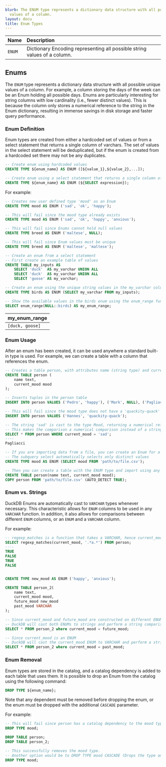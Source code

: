 ```yaml
---
blurb: The ENUM type represents a dictionary data structure with all possible unique
  values of a column.
layout: docu
title: Enum Types
---
```


| Name | Description |
|:--|:-----|
| `ENUM` | Dictionary Encoding representing all possible string values of a column. |

## Enums

The `ENUM` type represents a dictionary data structure with all possible unique values of a column. For example, a column storing the days of the week can be an Enum holding all possible days. Enums are particularly interesting for string columns with low cardinality (i.e., fewer distinct values). This is because the column only stores a numerical reference to the string in the Enum dictionary, resulting in immense savings in disk storage and faster query performance.


### Enum Definition

Enum types are created from either a hardcoded set of values or from a select statement that returns a single column of varchars. The set of values in the select statement will be deduplicated, but if the enum is created from a hardcoded set there may not be any duplicates.
```sql
-- Create enum using hardcoded values
CREATE TYPE ${enum_name} AS ENUM ([${value_1},${value_2},...]);

-- Create enum using a select statement that returns a single column of varchars
CREATE TYPE ${enum_name} AS ENUM (${SELECT expression});
```
For example:
```sql
-- Creates new user defined type 'mood' as an Enum
CREATE TYPE mood AS ENUM ('sad', 'ok', 'happy');

-- This will fail since the mood type already exists
CREATE TYPE mood AS ENUM ('sad', 'ok', 'happy', 'anxious');

-- This will fail since Enums cannot hold null values
CREATE TYPE breed AS ENUM ('maltese', NULL);

-- This will fail since Enum values must be unique
CREATE TYPE breed AS ENUM ('maltese', 'maltese');

-- Create an enum from a select statement
-- First create an example table of values
CREATE TABLE my_inputs AS 
    SELECT 'duck'  AS my_varchar UNION ALL
    SELECT 'duck'  AS my_varchar UNION ALL
    SELECT 'goose' AS my_varchar;

-- Create an enum using the unique string values in the my_varchar column
CREATE TYPE birds AS ENUM (SELECT my_varchar FROM my_inputs);

-- Show the available values in the birds enum using the enum_range function
SELECT enum_range(NULL::birds) AS my_enum_range;
```

|  my_enum_range  |
|-----------------|
| `[duck, goose]` |

### Enum Usage

After an enum has been created, it can be used anywhere a standard built-in type is used. For example, we can create a table with a column that references the enum.
```sql
-- Creates a table person, with attributes name (string type) and current_mood (mood type)
CREATE TABLE person (
    name text,
    current_mood mood
);

-- Inserts tuples in the person table
INSERT INTO person VALUES ('Pedro', 'happy'), ('Mark', NULL), ('Pagliacci', 'sad'), ('Mr. Mackey', 'ok');

-- This will fail since the mood type does not have a 'quackity-quack' value.
INSERT INTO person VALUES ('Hannes', 'quackity-quack');

-- The string 'sad' is cast to the type Mood, returning a numerical reference value.
-- This makes the comparison a numerical comparison instead of a string comparison.
SELECT * FROM person WHERE current_mood = 'sad';
----
Pagliacci

-- If you are importing data from a file, you can create an Enum for a VARCHAR column before importing
-- The subquery select automatically selects only distinct values
CREATE TYPE mood AS ENUM (SELECT mood FROM 'path/to/file.csv');

-- Then you can create a table with the ENUM type and import using any data import statement
CREATE TABLE person(name text, current_mood mood);
COPY person FROM 'path/to/file.csv' (AUTO_DETECT TRUE);

```

### Enum vs. Strings

DuckDB Enums are automatically cast to `VARCHAR` types whenever necessary. This characteristic allows for `ENUM` columns to be used in any `VARCHAR` function. In addition, it also allows for comparisons between different `ENUM` columns, or an `ENUM` and a `VARCHAR` column.

For example:
```sql
-- regexp_matches is a function that takes a VARCHAR, hence current_mood is cast to VARCHAR
SELECT regexp_matches(current_mood, '.*a.*') FROM person;
----
TRUE
FALSE
TRUE
FALSE


CREATE TYPE new_mood AS ENUM ('happy', 'anxious');

CREATE TABLE person_2(
    name text,
    current_mood mood,
    future_mood new_mood
    past_mood VARCHAR
);

-- Since current_mood and future_mood are constructed on different ENUMs
-- DuckDB will cast both ENUMs to strings and perform a string comparison.
SELECT * FROM person_2 where current_mood = future_mood;

-- Since current_mood is an ENUM
-- DuckDB will cast the current_mood ENUM to VARCHAR and perform a string comparison
SELECT * FROM person_2 where current_mood = past_mood;
```


### Enum Removal

Enum types are stored in the catalog, and a catalog dependency is added to each table that uses them. It is possible to drop an Enum from the catalog using the following command:
```sql
DROP TYPE ${enum_name};
```
Note that any dependent must be removed before dropping the enum, or the enum must be dropped with the additional `CASCADE` parameter.

For example:
```sql
-- This will fail since person has a catalog dependency to the mood type
DROP TYPE mood;

DROP TABLE person;
DROP TABLE person_2;

-- This successfully removes the mood type.
-- Another option would be to DROP TYPE mood CASCADE (Drops the type and its dependents)
DROP TYPE mood;
```